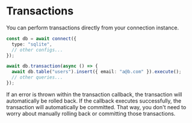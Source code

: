 # Transactions

You can perform transactions directly from your connection instance.

```ts
const db = await connect({
  type: "sqlite",
  // other configs...
});

await db.transaction(async () => {
  await db.table("users").insert({ email: "a@b.com" }).execute();
  // other queries...
});
```

If an error is thrown within the transaction callback, the transaction will automatically be rolled back. If the callback executes successfully, the transaction will automatically be committed. That way, you don't need to worry about manually rolling back or committing those transactions.
